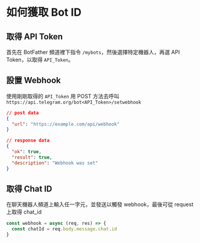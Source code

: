 # 如何獲取 Bot ID

## 取得 API Token

首先在 BotFather 頻道裡下指令 `/mybots`，然後選擇特定機器人，再選 API Token，以取得 `API_Token`。

## 設置 Webhook

使用剛剛取得的 `API_Token` 用 POST 方法去呼叫 `https://api.telegram.org/bot<API_Token>/setwebhook`

```json
// post data
{
  "url": "https://example.com/api/webhook"
}

// response data
{
  "ok": true,
  "result": true,
  "description": "Webhook was set"
}
```

## 取得 Chat ID

在聊天機器人頻道上輸入任一字元，並發送以觸發 webhook，最後可從 request 上取得 chat_id

```js
const webhook = async (req, res) => {
  const chatId = req.body.message.chat.id
}
```
